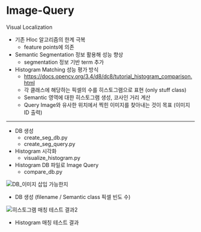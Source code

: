 # Image-Query
Visual Localization

- 기존 Hloc 알고리즘의 한계 극복
    - feature points에 의존
- Semantic Segmentation 정보 활용해 성능 향상
    - segmentation 정보 기반 term 추가
- Histogram Matching 성능 평가 방식
    - https://docs.opencv.org/3.4/d8/dc8/tutorial_histogram_comparison.html
    - 각 클래스에 해당하는 픽셀의 수를 히스토그램으로 표현 (only stuff class)
    - Semantic 영역에 대한 히스토그램 생성, 코사인 거리 계산
    - Query Image와 유사한 위치에서 찍힌 이미지를 찾아내는 것이 목표 (이미지 ID 출력)

---  

- DB 생성
    - create_seg_db.py
    - create_seg_query.py
- Histogram 시각화
    - visualize_histogram.py
- Histogram DB 파일로 Image Query
    - compare_db.py


![DB_이미지 삽입 가능한지](https://github.com/chaewonS/Image-Query/assets/81732426/c61112ca-746d-4d2f-819f-b4a59ee9370d)
- DB 생성 (filename / Semantic class 픽셀 빈도 수)


![히스토그램 매칭 테스트 결과2](https://github.com/chaewonS/Image-Query/assets/81732426/40ebb5b2-b58a-40ce-8d0a-f40beb83103e)
- Histogram 매칭 테스트 결과
